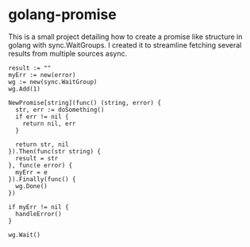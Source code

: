 # golang-promise

This is a small project detailing how to create a promise like structure in golang with sync.WaitGroups. I created it
to streamline fetching several results from multiple sources async. 

    result := ""
    myErr := new(error)
    wg := new(sync.WaitGroup)
    wg.Add(1)

    NewPromise[string](func() (string, error) {
      str, err := doSomething()
      if err != nil {
        return nil, err
      }

      return str, nil
    }).Then(func(str string) {
      result = str
    }, func(e error) {
      myErr = e
    }).Finally(func() {
      wg.Done()
    })

    if myErr != nil {
      handleError()
    }

    wg.Wait()